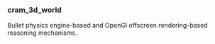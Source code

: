 ### cram_3d_world
Bullet physics engine-based and OpenGl offscreen rendering-based reasoning mechanisms.
